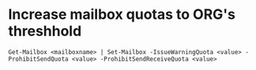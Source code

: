 # Increase mailbox quotas to ORG's threshhold
```
Get-Mailbox <mailboxname> | Set-Mailbox -IssueWarningQuota <value> -ProhibitSendQuota <value> -ProhibitSendReceiveQuota <value>
```